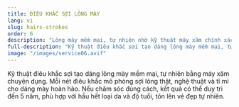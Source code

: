 ```yaml
---
title: ĐIÊU KHẮC SỢI LÔNG MÀY
lang: vi
slug: hairs-strokes
order: 6
description: "Lông mày mềm mại, tự nhiên nhờ kỹ thuật máy xăm chính xác. Mỗi nét điêu khắc mô phỏng sợi lông thật, nghệ thuật và tỉ mỉ cho dáng mày hoàn hảo."
full-description: "Kỹ thuật điêu khắc sợi tạo dáng lông mày mềm mại, tự nhiên bằng máy xăm chuyên dụng. Mỗi nét điêu khắc mô phỏng sợi lông thật, nghệ thuật và tỉ mỉ cho dáng mày hoàn hảo. Nếu chăm sóc đúng cách, kết quả có thể duy trì đến 5 năm, phù hợp với hầu hết loại da và độ tuổi, tôn lên vẻ đẹp tự nhiên."
image: "/images/service06.avif"
---
```

Kỹ thuật điêu khắc sợi tạo dáng lông mày mềm mại, tự nhiên bằng máy xăm chuyên dụng. Mỗi nét điêu khắc mô phỏng sợi lông thật, nghệ thuật và tỉ mỉ cho dáng mày hoàn hảo. Nếu chăm sóc đúng cách, kết quả có thể duy trì đến 5 năm, phù hợp với hầu hết loại da và độ tuổi, tôn lên vẻ đẹp tự nhiên.
